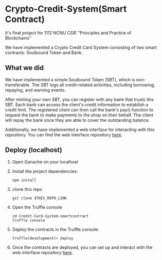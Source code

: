 # Crypto-Credit-System(Smart Contract)

It's final project for 1112 NCNU CSIE "Principles and Practice of Blockchains"

We have implemented a Crypto Credit Card System consisting of two smart contracts: Soulbound Token and Bank.

## What we did

We have implemented a simple Soulbound Token (SBT), which is non-transferable. The SBT logs all credit-related activities, including borrowing, repaying, and warning events.

After minting your own SBT, you can register with any bank that trusts this SBT. Each bank can access the client's credit information to establish a credit limit. The registered client can then call the bank's pay() function to request the bank to make payments to the shop on their behalf. The client will repay the bank once they are able to cover the outstanding balance.

Additionally, we have implemented a web interface for interacting with this repository. You can find the web interface repository [here](https://github.com/snsd0805/Credit-Card-System-web).

## Deploy (localhost)
1. Open Ganache on your localhost
2. Install the project dependencies:
    ```
    npm install
    ```

3. clone this repo
    ```
    git clone $THIS_REPO_LINK
    ```
4. Open the Truffle console
    ```
    cd Credit-Card-System-smartcontract
    truffle console
    ```
5. Deploy the contracts in the Truffle console:
    ```
    truffle(development)> deploy    
    ```
6. Once the contracts are deployed, you can set up and interact with the web interface repository [here](https://github.com/snsd0805/Credit-Card-System-web).
